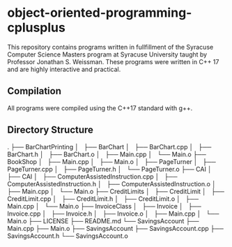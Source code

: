 # object-oriented-programming-cplusplus

This repository contains programs written in fullfillment of the Syracuse Computer Science Masters program at Syracuse University taught by Professor Jonathan S. Weissman. These programs were written in C++ 17 and are highly interactive and practical.

## Compilation
All programs were compiled using the C++17 standard with g++.

## Directory Structure
.
├── BarChartPrinting
│   ├── BarChart
│   ├── BarChart.cpp
│   ├── BarChart.h
│   ├── BarChart.o
│   ├── Main.cpp
│   └── Main.o
├── BookShop
│   ├── Main.cpp
│   ├── Main.o
│   ├── PageTurner
│   ├── PageTurner.cpp
│   ├── PageTurner.h
│   └── PageTurner.o
├── CAI
│   ├── CAI
│   ├── ComputerAssistedInstruction.cpp
│   ├── ComputerAssistedInstruction.h
│   ├── ComputerAssistedInstruction.o
│   ├── Main.cpp
│   └── Main.o
├── CreditLimits
│   ├── CreditLimit
│   ├── CreditLimit.cpp
│   ├── CreditLimit.h
│   ├── CreditLimit.o
│   ├── Main.cpp
│   └── Main.o
├── InvoiceClass
│   ├── Invoice
│   ├── Invoice.cpp
│   ├── Invoice.h
│   ├── Invoice.o
│   ├── Main.cpp
│   └── Main.o
├── LICENSE
├── README.md
└── SavingsAccount
    ├── Main.cpp
    ├── Main.o
    ├── SavingsAccount
    ├── SavingsAccount.cpp
    ├── SavingsAccount.h
    └── SavingsAccount.o
